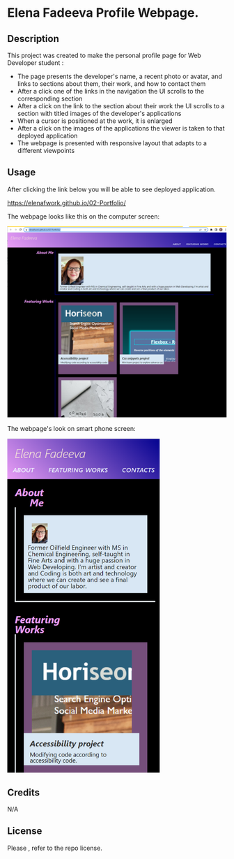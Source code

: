 # Elena Fadeeva Profile Webpage.

## Description

This project was created to make the personal profile page for Web Developer student :
- The page presents the developer's name, a recent photo or avatar, and links to sections about them, their work, and how to contact them
- After a click one of the links in the navigation  the UI scrolls to the corresponding section
- After a  click on the link to the section about their work the UI scrolls to a section with titled images of the developer's applications
- When a cursor is positioned at the work, it is enlarged
- After a click on the images of the applications the viewer is taken to that deployed application
- The webpage is presented with responsive layout that adapts to a different viewpoints


## Usage

After clicking the link below you will be able to see deployed application.

https://elenafwork.github.io/02-Portfolio/
 


The webpage looks like this on the computer screen: 


<p align="left">
  <img src="assets/images/webpage.png" width="700" title="hover text">


The webpage's look on smart phone screen: 


<p align="left">
  <img src="assets/images/screenshot-mobile.png" width="350" title="hover text">



## Credits

N/A


## License

Please , refer to the repo license.

